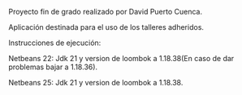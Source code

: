 Proyecto fin de grado realizado por David Puerto Cuenca.

Aplicación destinada para el uso de los talleres adheridos.

Instrucciones de ejecución:

Netbeans 22: Jdk 21 y version de loombok a 1.18.38(En caso de dar problemas bajar a 1.18.36).

Netbeans 25: Jdk 21 y version de loombok a 1.18.38.
